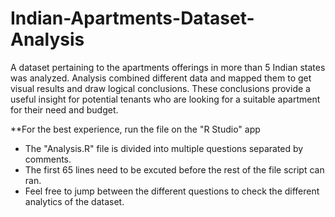 # Indian-Apartments-Dataset-Analysis

A dataset pertaining to the apartments offerings in more than 5 Indian states was analyzed. Analysis combined different data and mapped them to get visual results and draw logical conclusions. These conclusions provide a useful insight for potential tenants who are looking for a suitable apartment for their need and budget.

**For the best experience, run the file on the "R Studio" app

- The "Analysis.R" file is divided into multiple questions separated by comments.
- The first 65 lines need to be excuted before the rest of the file script can ran.
- Feel free to jump between the different questions to check the different analytics of the dataset.
